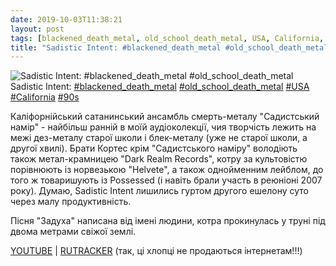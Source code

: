 ```yaml
---
date: 2019-10-03T11:38:21
layout: post
tags: [blackened_death_metal, old_school_death_metal, USA, California, 90s]
title: "Sadistic Intent: #blackened_death_metal #old_school_death_metal"
---
```

![Sadistic Intent: #blackened_death_metal #old_school_death_metal](https://res.cloudinary.com/vast-space-unexplored/image/upload/photos/photo_747_03-10-2019_11-38-21.jpg)
Sadistic Intent: [#blackened_death_metal](/tags/#blackened_death_metal) [#old_school_death_metal](/tags/#old_school_death_metal) [#USA](/tags/#USA) [#California](/tags/#California) [#90s](/tags/#90s)

Каліфорнійський сатанинський ансамбль смерть-металу &quot;Садистський намір&quot; - найбільш ранній в моїй аудіоколекції, чия творчість лежить на межі дез-металу старої школи і блек-металу (уже не старої школи, а другої хвилі). Брати Кортес крім &quot;Садистського наміру&quot; володіють також метал-крамницею &quot;Dark Realm Records&quot;, котру за культовістю порівнюють із норвезькою &quot;Helvete&quot;, а також однойменним лейблом, до того ж товаришують із Possessed (і навіть брали участь в реюніоні 2007 року). Думаю, Sadistic Intent лишились гуртом другого ешелону суто через малу продуктивність.

Пісня &quot;Задуха&quot; написана від імені людини, котра прокинулась у труні під двома метрами свіжої землі.

[YOUTUBE](https://www.youtube.com/playlist?list=PL57xqZSsEmO8NMBO21EdaHbne8fYSdZQp) \| [RUTRACKER](https://rutracker.org/forum/viewtopic.php?t=2552117) (так, ці хлопці не продаються інтернетам!!!)